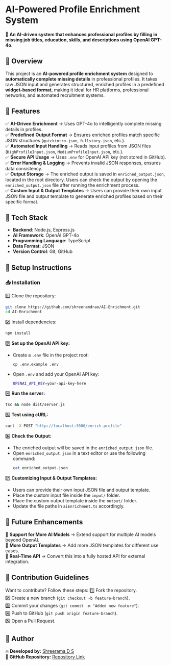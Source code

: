 # AI-Powered Profile Enrichment System

🚀 **An AI-driven system that enhances professional profiles by filling in missing job titles, education, skills, and descriptions using OpenAI GPT-4o.**

## 📌 Overview
This project is an **AI-powered profile enrichment system** designed to **automatically complete missing details** in professional profiles. It takes raw JSON input and generates structured, enriched profiles in a predefined **widget-based format**, making it ideal for HR platforms, professional networks, and automated recruitment systems.

## 🔹 Features
✅ **AI-Driven Enrichment** → Uses GPT-4o to intelligently complete missing details in profiles.  
✅ **Predefined Output Format** → Ensures enriched profiles match specific JSON structures (`quickintro.json`, `fullstory.json`, etc.).  
✅ **Automated Input Handling** → Reads input profiles from JSON files (`HighProfileInput.json`, `MediumProfileInput.json`, etc.).  
✅ **Secure API Usage** → Uses `.env` for OpenAI API key (not stored in GitHub).  
✅ **Error Handling & Logging** → Prevents invalid JSON responses, ensures data consistency.  
✅ **Output Storage** → The enriched output is saved in `enriched_output.json`, located in the root directory. Users can check the output by opening the `enriched_output.json` file after running the enrichment process.  
✅ **Custom Input & Output Templates** → Users can provide their own input JSON file and output template to generate enriched profiles based on their specific format.  

## 🔹 Tech Stack
- **Backend**: Node.js, Express.js  
- **AI Framework**: OpenAI GPT-4o  
- **Programming Language**: TypeScript  
- **Data Format**: JSON  
- **Version Control**: Git, GitHub  

## 🔹 Setup Instructions
### 📥 Installation
1️⃣ Clone the repository:
   ```sh
   git clone https://github.com/shreeramdrao/AI-Enrichment.git
   cd AI-Enrichment
   ```

2️⃣ Install dependencies:
   ```sh
   npm install
   ```

3️⃣ **Set up the OpenAI API key:**
   - Create a `.env` file in the project root:
     ```sh
     cp .env.example .env
     ```
   - Open `.env` and add your OpenAI API key:
     ```sh
     OPENAI_API_KEY=your-api-key-here
     ```

4️⃣ **Run the server:**
   ```sh
   tsc && node dist/server.js
   ```

5️⃣ **Test using cURL:**
   ```sh
   curl -X POST "http://localhost:3000/enrich-profile"
   ```

6️⃣ **Check the Output:**
   - The enriched output will be saved in the `enriched_output.json` file.
   - Open `enriched_output.json` in a text editor or use the following command:
     ```sh
     cat enriched_output.json
     ```

7️⃣ **Customizing Input & Output Templates:**
   - Users can provide their own input JSON file and output template.
   - Place the custom input file inside the `input/` folder.
   - Place the custom output template inside the `output/` folder.
   - Update the file paths in `aiEnrichment.ts` accordingly.

## 🔹 Future Enhancements
🚀 **Support for More AI Models** → Extend support for multiple AI models beyond OpenAI.  
🚀 **More Output Templates** → Add more JSON templates for different use cases.  
🚀 **Real-Time API** → Convert this into a fully hosted API for external integration.  

## 🔹 Contribution Guidelines
Want to contribute? Follow these steps:
1️⃣ Fork the repository.  
2️⃣ Create a new branch (`git checkout -b feature-branch`).  
3️⃣ Commit your changes (`git commit -m "Added new feature"`).  
4️⃣ Push to GitHub (`git push origin feature-branch`).  
5️⃣ Open a Pull Request.  

## 📌 Author
🔥 **Developed by:** [Shreerama D S](https://github.com/shreeramdrao)  
📌 **GitHub Repository:** [Repository Link ](https://github.com/shreeramdrao/AI-Enrichment.git)  

